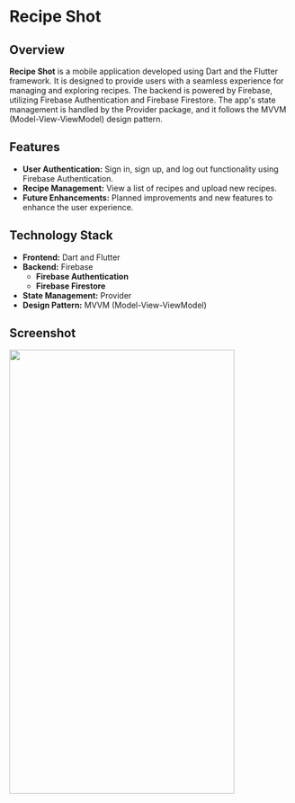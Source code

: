 # Recipe Shot

## Overview

**Recipe Shot** is a mobile application developed using Dart and the Flutter framework. It is designed to provide users with a seamless experience for managing and exploring recipes. The backend is powered by Firebase, utilizing Firebase Authentication and Firebase Firestore. The app's state management is handled by the Provider package, and it follows the MVVM (Model-View-ViewModel) design pattern.

## Features

- **User Authentication:** Sign in, sign up, and log out functionality using Firebase Authentication.
- **Recipe Management:** View a list of recipes and upload new recipes.
- **Future Enhancements:** Planned improvements and new features to enhance the user experience.

## Technology Stack

- **Frontend:** Dart and Flutter
- **Backend:** Firebase
  - **Firebase Authentication**
  - **Firebase Firestore**
- **State Management:** Provider
- **Design Pattern:** MVVM (Model-View-ViewModel)

## Screenshot

  <img src="https://github.com/user-attachments/assets/0d98dcc6-9d5e-40c4-85cc-0a16e0b40f5e" width="400" height="790">


